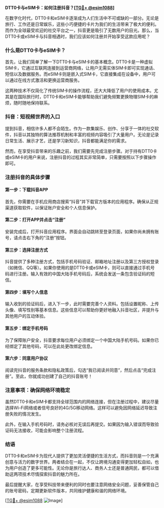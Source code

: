 **DTT0卡与eSIM卡：如何注册抖音？[[TG💪+ @esim1088](https://t.me/s/esim1088)]**

在数字化时代，DTT0卡和eSIM卡逐渐成为人们生活中不可或缺的一部分。无论是旅行、工作还是日常娱乐，这些小巧便捷的卡片为我们的生活带来了极大的便利。而作为全球最受欢迎的社交平台之一，抖音更是吸引了无数用户的目光。那么，当DTT0卡或eSIM卡与抖音相遇时，我们应该如何注册并开始享受这款应用呢？

### 什么是DTT0卡与eSIM卡？

首先，让我们简单了解一下DTT0卡与eSIM卡的基本概念。DTT0卡是一种虚拟SIM卡，它通过互联网连接到运营商网络，让用户无需实体SIM卡即可实现通话、短信以及数据服务。而eSIM卡则是嵌入式SIM卡，它直接集成在设备中，用户可以通过在线方式激活和更换运营商服务。

这两种技术不仅简化了传统SIM卡的操作流程，还大大降低了用户的使用成本。尤其是在国际旅行时，DTT0卡和eSIM卡能够帮助我们避免频繁更换物理SIM卡的麻烦，随时随地保持联系。

### 抖音：短视频世界的入口

提到抖音，相信许多人都不会陌生。作为一款集娱乐、创作、分享于一体的社交软件，抖音以其独特的算法推荐机制和丰富的视频内容吸引了大量用户。无论是记录日常生活、展示才艺，还是学习新知识，抖音都能满足你的需求。

然而，在享受抖音带来的乐趣之前，我们需要先完成注册步骤。对于持有DTT0卡或eSIM卡的用户来说，注册抖音的过程其实非常简单，只需要按照以下步骤操作即可。

### 注册抖音的具体步骤

#### 第一步：下载抖音APP
首先，你需要在手机应用商店搜索“抖音”并下载官方版本的应用程序。确保从正规渠道获取软件，以保证账户安全和个人信息保护。

#### 第二步：打开APP并点击“注册”
安装完成后，打开抖音应用程序。界面会自动跳转至登录页面，如果你尚未拥有账号，请点击右下角的“注册”按钮。

#### 第三步：选择注册方式
抖音提供了多种注册方式，包括手机号码验证、邮箱地址注册以及第三方授权登录（如微信、QQ等）。如果你使用的是DTT0卡或eSIM卡，则可以直接通过手机号码进行注册。输入有效的中国大陆手机号码后，系统会发送一条包含验证码的短信。

#### 第四步：填写个人信息
输入收到的验证码后，进入下一步，此时需要完善个人资料。包括设置昵称、上传头像、填写性别等基本信息。这些信息可以帮助你更好地融入抖音社区，并提升与其他用户的互动体验。

#### 第五步：绑定手机号码
为了保障账户安全，抖音要求每位用户必须绑定一个中国大陆手机号码。如果你已经绑定了其他号码，可以在此处更改绑定信息。

#### 第六步：同意用户协议
阅读完抖音的服务条款和隐私政策后，勾选“我已阅读并同意”，然后点击“完成注册”。至此，你就成功创建了自己的抖音账号！

### 注意事项：确保网络环境稳定
虽然DTT0卡和eSIM卡都支持全球范围内的网络连接，但在注册过程中，建议尽量选择Wi-Fi网络或者信号良好的4G/5G移动网络。这样可以避免因网络延迟导致注册失败的情况发生。

此外，在输入手机号码时，请务必核对无误后再提交。如果因为输入错误而导致验证码无法接收，可能会影响整个注册流程。

### 结语

DTT0卡和eSIM卡为现代人提供了更加灵活便捷的生活方式，而抖音则是一个充满创意与活力的数字世界。两者结合在一起，不仅让跨境沟通变得更加轻松自如，也为用户创造了更多可能性。无论你是旅行达人、商务人士还是普通网民，都可以借助这两项技术尽情探索抖音的魅力所在。

最后提醒大家，在享受科技带来便利的同时也要注意网络安全问题，妥善保管自己的账号密码，定期更新软件版本，共同维护健康和谐的网络环境。

[[TG💪+ @esim1088](https://t.me/s/esim1088) ![Image](https://i.postimg.cc/4NQfJmqS/Snipaste-2025-05-13-00-14-12.png)]